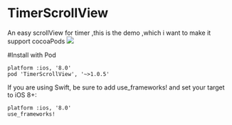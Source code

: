 # TimerScrollView
An easy scrollView for timer ,this is the demo ,which i want to make it support cocoaPods
![](http://ww3.sinaimg.cn/mw690/de52f1a7jw1f3q4mq0mpsg20a006oqv8.gif)

#Install with Pod
```
platform :ios, '8.0'
pod 'TimerScrollView', '~>1.0.5'
```
If you are using Swift, be sure to add use_frameworks! and set your target to iOS 8+:

```
platform :ios, '8.0'
use_frameworks!
```
